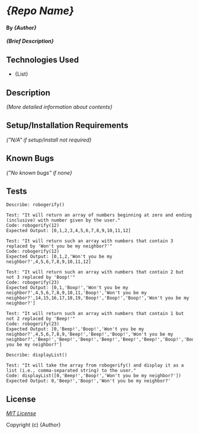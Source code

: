 # _{Repo Name}_

#### By _**{Author}**_

#### _{Brief Description}_

## Technologies Used

* {List}

## Description

_{More detailed information about contents}_

## Setup/Installation Requirements

_{"N/A" if setup/install not required}_

## Known Bugs

_{"No known bugs" if none}_

## Tests

```
Describe: robogerify()

Test: "It will return an array of numbers beginning at zero and ending (inclusive) with number given by the user."
Code: robogerify(12)
Expected Output: [0,1,2,3,4,5,6,7,8,9,10,11,12]

Test: "It will return such an array with numbers that contain 3 replaced by 'Won't you be my neighbor?'"
Code: robogerify(12)
Expected Output: [0,1,2,'Won't you be my neighbor?',4,5,6,7,8,9,10,11,12]

Test: "It will return such an array with numbers that contain 2 but not 3 replaced by 'Boop!'"
Code: robogerify(23)
Expected Output: [0,1,'Boop!','Won't you be my neighbor?',4,5,6,7,8,9,10,11,'Boop!','Won't you be my neighbor?',14,15,16,17,18,19,'Boop!','Boop!','Boop!','Won't you be my neighbor?']

Test: "It will return such an array with numbers that contain 1 but not 2 replaced by 'Beep!'"
Code: robogerify(23)
Expected Output: [0,'Beep!','Boop!','Won't you be my neighbor?',4,5,6,7,8,9,'Beep!','Beep!','Boop!','Won't you be my neighbor?','Beep!','Beep!','Beep!','Beep!','Beep!','Beep!','Boop!','Boop!','Boop!','Won't you be my neighbor?']

Describe: displayList()

Test: "It will take the array from robogerify() and display it as a list (i.e., comma-separated string) to the user." 
Code: displayList([0,'Beep!','Boop!','Won't you be my neighbor?'])
Expected Output: 0,'Beep!','Boop!','Won't you be my neighbor?'

```

## License

_[MIT License](https://opensource.org/licenses/MIT)_

Copyright (c) _<DATE>_ {Author}
